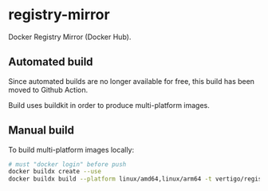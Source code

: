 # registry-mirror

Docker Registry Mirror (Docker Hub).

## Automated build

Since automated builds are no longer available for free, this build has been moved to Github Action.

Build uses buildkit in order to produce multi-platform images.

## Manual build

To build multi-platform images locally:

```sh
# must "docker login" before push
docker buildx create --use
docker buildx build --platform linux/amd64,linux/arm64 -t vertigo/registry-mirror .
```
